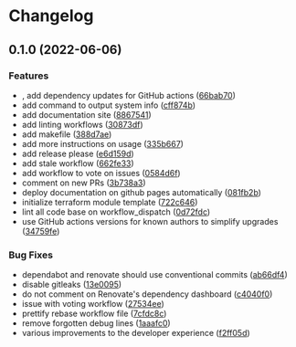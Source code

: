 # Changelog

## 0.1.0 (2022-06-06)


### Features

* , add dependency updates for GitHub actions ([66bab70](https://github.com/politician/template-terraform/commit/66bab70a735f92ba5f761e7b6f193cc0aa17aa3e))
* add command to output system info ([cff874b](https://github.com/politician/template-terraform/commit/cff874b125d011b31ae32af0af773ed2a8f0088e))
* add documentation site ([8867541](https://github.com/politician/template-terraform/commit/8867541efd43d01eea90e6e6aa0222daea4463f2))
* add linting workflows ([30873df](https://github.com/politician/template-terraform/commit/30873df5b300c41a7cb0e158efad3a070c084bda))
* add makefile ([388d7ae](https://github.com/politician/template-terraform/commit/388d7aee69e1eba5045dfe0a3e2202485521b1b5))
* add more instructions on usage ([335b667](https://github.com/politician/template-terraform/commit/335b667f720aec41908d5fc2c8fef20e6730a2b8))
* add release please ([e6d159d](https://github.com/politician/template-terraform/commit/e6d159dac7d3e71b6baf270995a42cf144b40e4c))
* add stale workflow ([662fe33](https://github.com/politician/template-terraform/commit/662fe339e0af90cdacf34d2c001963eed718d670))
* add workflow to vote on issues ([0584d6f](https://github.com/politician/template-terraform/commit/0584d6f4c3b3e92430342e2afb6748539479da8a))
* comment on new PRs ([3b738a3](https://github.com/politician/template-terraform/commit/3b738a3b44a50e2bb27fc7172e56d07009cbe3ec))
* deploy documentation on github pages automatically ([081fb2b](https://github.com/politician/template-terraform/commit/081fb2bf999297d265083ab0448ebec61bd90659))
* initialize terraform module template ([722c646](https://github.com/politician/template-terraform/commit/722c6467592755bdbdbcbc2d016d0424eca61c66))
* lint all code base on workflow_dispatch ([0d72fdc](https://github.com/politician/template-terraform/commit/0d72fdcc2d92f3647961ee8ce12263eda2df144e))
* use GitHub actions versions for known authors to simplify upgrades ([34759fe](https://github.com/politician/template-terraform/commit/34759fef19094c2bcfd80e87c632954a91ea2506))


### Bug Fixes

* dependabot and renovate should use conventional commits ([ab66df4](https://github.com/politician/template-terraform/commit/ab66df4ddac1998ab30d5defc7c57078f9e747d3))
* disable gitleaks ([13e0095](https://github.com/politician/template-terraform/commit/13e00959bd607f07cb9dda0865a3d7f66a48537d))
* do not comment on Renovate's dependency dashboard ([c4040f0](https://github.com/politician/template-terraform/commit/c4040f0bf8c94799bcb63df4cb17cb42fdd68b2d))
* issue with voting workflow ([27534ee](https://github.com/politician/template-terraform/commit/27534eed3924d33fc7d4f5aff97588b7a6b6d9c3))
* prettify rebase workflow file ([7cfdc8c](https://github.com/politician/template-terraform/commit/7cfdc8ce6d697051e8c3ba3e5b1487a74c3b2433))
* remove forgotten debug lines ([1aaafc0](https://github.com/politician/template-terraform/commit/1aaafc06b12816e6333f00867dd150d9ece8f59b))
* various improvements to the developer experience ([f2ff05d](https://github.com/politician/template-terraform/commit/f2ff05da806f148137a1f1a3a8b0d7ff0bbc012d))
